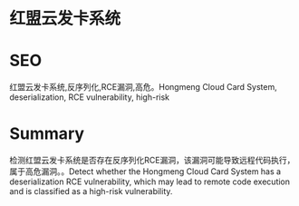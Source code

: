 # 红盟云发卡系统
# SEO
红盟云发卡系统,反序列化,RCE漏洞,高危。Hongmeng Cloud Card System, deserialization, RCE vulnerability, high-risk
# Summary
检测红盟云发卡系统是否存在反序列化RCE漏洞，该漏洞可能导致远程代码执行，属于高危漏洞。。Detect whether the Hongmeng Cloud Card System has a deserialization RCE vulnerability, which may lead to remote code execution and is classified as a high-risk vulnerability.
